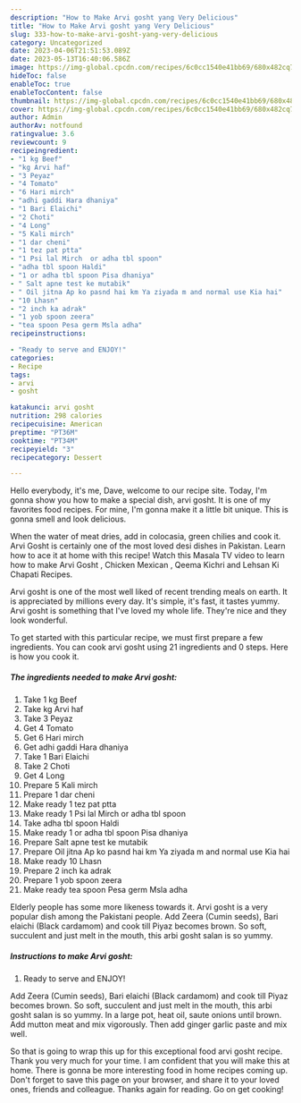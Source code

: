 ```yaml
---
description: "How to Make Arvi gosht yang Very Delicious"
title: "How to Make Arvi gosht yang Very Delicious"
slug: 333-how-to-make-arvi-gosht-yang-very-delicious
category: Uncategorized
date: 2023-04-06T21:51:53.089Z
date: 2023-05-13T16:40:06.586Z
image: https://img-global.cpcdn.com/recipes/6c0cc1540e41bb69/680x482cq70/arvi-gosht-recipe-main-photo.jpg
hideToc: false
enableToc: true
enableTocContent: false
thumbnail: https://img-global.cpcdn.com/recipes/6c0cc1540e41bb69/680x482cq70/arvi-gosht-recipe-main-photo.jpg
cover: https://img-global.cpcdn.com/recipes/6c0cc1540e41bb69/680x482cq70/arvi-gosht-recipe-main-photo.jpg
author: Admin
authorAv: notfound
ratingvalue: 3.6
reviewcount: 9
recipeingredient:
- "1 kg Beef"
- "kg Arvi haf"
- "3 Peyaz"
- "4 Tomato"
- "6 Hari mirch"
- "adhi gaddi Hara dhaniya"
- "1 Bari Elaichi"
- "2 Choti"
- "4 Long"
- "5 Kali mirch"
- "1 dar cheni"
- "1 tez pat ptta"
- "1 Psi lal Mirch  or adha tbl spoon"
- "adha tbl spoon Haldi"
- "1 or adha tbl spoon Pisa dhaniya"
- " Salt apne test ke mutabik"
- " Oil jitna Ap ko pasnd hai km Ya ziyada m and normal use Kia hai"
- "10 Lhasn"
- "2 inch ka adrak"
- "1 yob spoon zeera"
- "tea spoon Pesa germ Msla adha"
recipeinstructions:

- "Ready to serve and ENJOY!"
categories:
- Recipe
tags:
- arvi
- gosht

katakunci: arvi gosht 
nutrition: 298 calories
recipecuisine: American
preptime: "PT36M"
cooktime: "PT34M"
recipeyield: "3"
recipecategory: Dessert

---
```



Hello everybody, it's me, Dave, welcome to our recipe site. Today, I'm gonna show you how to make a special dish, arvi gosht. It is one of my favorites food recipes. For mine, I'm gonna make it a little bit unique. This is gonna smell and look delicious.

When the water of meat dries, add in colocasia, green chilies and cook it. Arvi Gosht is certainly one of the most loved desi dishes in Pakistan. Learn how to ace it at home with this recipe! Watch this Masala TV video to learn how to make Arvi Gosht , Chicken Mexican , Qeema Kichri and Lehsan Ki Chapati Recipes.

Arvi gosht is one of the most well liked of recent trending meals on earth. It is appreciated by millions every day. It's simple, it's fast, it tastes yummy. Arvi gosht is something that I've loved my whole life. They're nice and they look wonderful.


To get started with this particular recipe, we must first prepare a few ingredients. You can cook arvi gosht using 21 ingredients and 0 steps. Here is how you cook it.

<!--inarticleads1-->

##### The ingredients needed to make Arvi gosht:

1. Take 1 kg Beef
1. Take kg Arvi haf
1. Take 3 Peyaz
1. Get 4 Tomato
1. Get 6 Hari mirch
1. Get adhi gaddi Hara dhaniya
1. Take 1 Bari Elaichi
1. Take 2 Choti
1. Get 4 Long
1. Prepare 5 Kali mirch
1. Prepare 1 dar cheni
1. Make ready 1 tez pat ptta
1. Make ready 1 Psi lal Mirch  or adha tbl spoon
1. Take adha tbl spoon Haldi
1. Make ready 1 or adha tbl spoon Pisa dhaniya
1. Prepare  Salt apne test ke mutabik
1. Prepare  Oil jitna Ap ko pasnd hai km Ya ziyada m and normal use Kia hai
1. Make ready 10 Lhasn
1. Prepare 2 inch ka adrak
1. Prepare 1 yob spoon zeera
1. Make ready tea spoon Pesa germ Msla adha


Elderly people has some more likeness towards it. Arvi gosht is a very popular dish among the Pakistani people. Add Zeera (Cumin seeds), Bari elaichi (Black cardamom) and cook till Piyaz becomes brown. So soft, succulent and just melt in the mouth, this arbi gosht salan is so yummy. 

<!--inarticleads2-->

##### Instructions to make Arvi gosht:


1. Ready to serve and ENJOY!

Add Zeera (Cumin seeds), Bari elaichi (Black cardamom) and cook till Piyaz becomes brown. So soft, succulent and just melt in the mouth, this arbi gosht salan is so yummy. In a large pot, heat oil, saute onions until brown. Add mutton meat and mix vigorously. Then add ginger garlic paste and mix well. 

So that is going to wrap this up for this exceptional food arvi gosht recipe. Thank you very much for your time. I am confident that you will make this at home. There is gonna be more interesting food in home recipes coming up. Don't forget to save this page on your browser, and share it to your loved ones, friends and colleague. Thanks again for reading. Go on get cooking!
